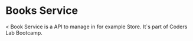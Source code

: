 # Books Service
< Book Service is a API to manage in for example Store. 
It`s part of Coders Lab Bootcamp.
